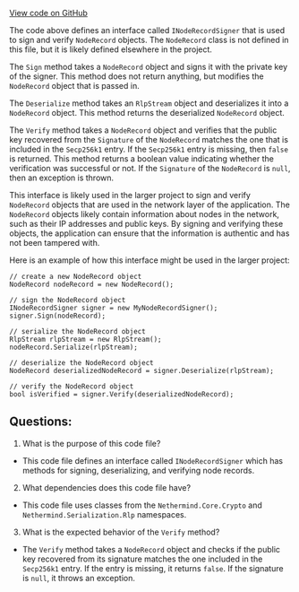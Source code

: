 [View code on GitHub](https://github.com/NethermindEth/nethermind/src/Nethermind/Nethermind.Network.Enr/INodeRecordSigner.cs)

The code above defines an interface called `INodeRecordSigner` that is used to sign and verify `NodeRecord` objects. The `NodeRecord` class is not defined in this file, but it is likely defined elsewhere in the project. 

The `Sign` method takes a `NodeRecord` object and signs it with the private key of the signer. This method does not return anything, but modifies the `NodeRecord` object that is passed in. 

The `Deserialize` method takes an `RlpStream` object and deserializes it into a `NodeRecord` object. This method returns the deserialized `NodeRecord` object. 

The `Verify` method takes a `NodeRecord` object and verifies that the public key recovered from the `Signature` of the `NodeRecord` matches the one that is included in the `Secp256k1` entry. If the `Secp256k1` entry is missing, then `false` is returned. This method returns a boolean value indicating whether the verification was successful or not. If the `Signature` of the `NodeRecord` is `null`, then an exception is thrown. 

This interface is likely used in the larger project to sign and verify `NodeRecord` objects that are used in the network layer of the application. The `NodeRecord` objects likely contain information about nodes in the network, such as their IP addresses and public keys. By signing and verifying these objects, the application can ensure that the information is authentic and has not been tampered with. 

Here is an example of how this interface might be used in the larger project:

```
// create a new NodeRecord object
NodeRecord nodeRecord = new NodeRecord();

// sign the NodeRecord object
INodeRecordSigner signer = new MyNodeRecordSigner();
signer.Sign(nodeRecord);

// serialize the NodeRecord object
RlpStream rlpStream = new RlpStream();
nodeRecord.Serialize(rlpStream);

// deserialize the NodeRecord object
NodeRecord deserializedNodeRecord = signer.Deserialize(rlpStream);

// verify the NodeRecord object
bool isVerified = signer.Verify(deserializedNodeRecord);
```
## Questions: 
 1. What is the purpose of this code file?
- This code file defines an interface called `INodeRecordSigner` which has methods for signing, deserializing, and verifying node records.

2. What dependencies does this code file have?
- This code file uses classes from the `Nethermind.Core.Crypto` and `Nethermind.Serialization.Rlp` namespaces.

3. What is the expected behavior of the `Verify` method?
- The `Verify` method takes a `NodeRecord` object and checks if the public key recovered from its signature matches the one included in the `Secp256k1` entry. If the entry is missing, it returns `false`. If the signature is `null`, it throws an exception.